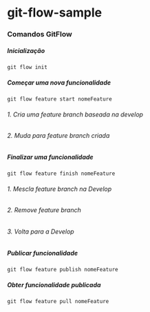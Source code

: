 # git-flow-sample


### Comandos GitFlow


##### Inicialização

`git flow init`

##### Começar uma nova funcionalidade

`git flow feature start nomeFeature`

###### 1.  Cria uma feature branch baseada na develop
###### 2.  Muda para feature branch criada

##### Finalizar uma funcionalidade 

`git flow feature finish nomeFeature`

###### 1.  Mescla feature branch na Develop
###### 2.  Remove feature branch
###### 3.  Volta para a Develop

##### Publicar funcionalidade

`git flow feature publish nomeFeature`

##### Obter funcionalidade publicada

`git flow feature pull nomeFeature`



